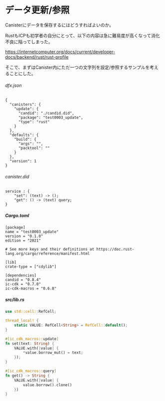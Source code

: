 # データ更新/参照

Canisterにデータを保存するにはどうすればよいのか。

RustもICPも初学者の自分にとって、以下の内容は急に難易度が高くなって消化不良に陥ってしまった。

https://internetcomputer.org/docs/current/developer-docs/backend/rust/rust-profile

そこで、まずはCanister内にただ一つの文字列を設定/参照するサンプルを考えることにした。


###### dfx.json

```
{
  "canisters": {
    "update": {
      "candid": "./candid.did",
      "package": "test0003_update",
      "type": "rust"
    }
  },
  "defaults": {
    "build": {
      "args": "",
      "packtool": ""
    }
  },
  "version": 1
}
```

###### canister.did

```
service : {
    "set": (text) -> ();
    "get": () -> (text) query;
}
```

##### Cargo.toml

```
[package]
name = "test0003_update"
version = "0.1.0"
edition = "2021"

# See more keys and their definitions at https://doc.rust-lang.org/cargo/reference/manifest.html

[lib]
crate-type = ["cdylib"]

[dependencies]
candid = "0.8.4"
ic-cdk = "0.7.0"
ic-cdk-macros = "0.6.8"
```

##### src/lib.rs

```rust
use std::cell::RefCell;

thread_local! {
    static VALUE: RefCell<String> = RefCell::default();
}

#[ic_cdk_macros::update]
fn set(text: String) {
    VALUE.with(|value| {
        *value.borrow_mut() = text;
    });
}

#[ic_cdk_macros::query]
fn get() -> String {
    VALUE.with(|value| {
        value.borrow().clone()
    })
}
```
